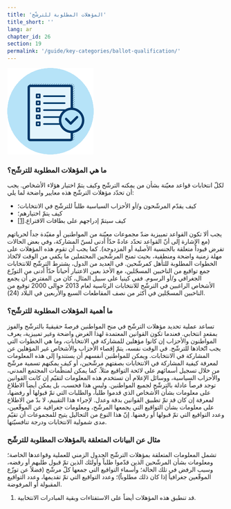```yaml
---
title: 'المؤهلات المطلوبة للترشّح'
title_short: ''
lang: ar
chapter_id: 26
section: 19
permalink: '/guide/key-categories/ballot-qualification/'
---
```


![المؤهلات المطلوبة للترشّح](/assets/images/inventory/categories/ballot-qualification.png)

### ما هي المؤهلات المطلوبة للترشّح؟

لكلّ انتخابات قواعد معيّنة بشأن من يمكنه الترشّح وكيف يتمّ اختيار هؤلاء الأشخاص. يجب أن تحدّد مؤهلات الترشّح هذه معايير واضحة لما يلي:

- كيف يقدّم المرشّحون و/أو الأحزاب السياسية طلباً للترشّح في الانتخابات؛
- كيف يتمّ اختيارهم؛
- كيف سيتمّ إدراجهم على بطاقات الاقتراع.[\[1\]](#footnote-1)

يجب ألا تكون القواعد تمييزية ضدّ مجموعات معيّنة من المواطنين أو مقيّدة جداً لحرياتهم (مع الإشارة إلى أنّ القواعد تحدّد عادةً حدّاً أدنى لسنّ المشاركة، وفي بعض الحالات تفرض قيوداً متعلقة بالجنسية الأصلية أو المزدوجة). كما يجب أن تقوم هذه المؤهلات على مهلة زمنية واضحة ومنطقية، بحيث تمنح المرشّحين المحتملين ما يكفي من الوقت لاتّخاذ الخطوات المطلوبة للتأهل كمرشّحين. في العديد من الدول، يشترط الترشّح للانتخابات جمع تواقيع من الناخبين المسجّلين، مع الأخذ بعين الاعتبار أحياناً حدّاً أدنى من التوزّع الجغرافي و/أو الرسوم. ففي كينيا على سبيل المثال، كان من المفترض أن يجمع الأشخاص الراغبين في الترشّح للانتخابات الرئاسية لعام 2013 حوالى 2000 توقيع من الناخبين المسجّلين في أكثر من نصف المقاطعات السبع والأربعين في البلاد (24).

### ما أهمية المؤهلات المطلوبة للترشّح؟

تساعد عملية تحديد مؤهلات الترشّح في منح المواطنين فرصةً حقيقيةً بالترشّح والفوز بمقعدٍ انتخابي. فعندما تكون القوانين المعتمدة لهذا الغرض واضحة وغير تمييزية، يعرف المواطنون والأحزاب إن كانوا مؤهلين للمشاركة في الانتخابات، وما هي الخطوات التي يجب اتّخاذها للترشّح. في الوقت نفسه، يتمّ إقصاء الأحزاب والأشخاص غير المؤهلين عن المشاركة في الانتخابات. ويمكن للمواطنين أنفسهم أن يستندوا إلى هذه المعلومات لمعرفة كيفية المشاركة في الانتخابات بصفتهم مرشّحين، أو كيف يمكنهم تسمية مرشّح من خلال تسجيل أسمائهم على لائحة التواقيع مثلاً. كما يمكن لمنظّمات المجتمع المدني، والأحزاب السياسية، ووسائل الإعلام أن تستخدم هذه المعلومات لتقيّم إن كانت القوانين توجد فرصاً عادلة بالترشّح لجميع المواطنين. وليس هذا فحسب، بل يمكن أيضاً الاطلاع على معلومات بشأن الأشخاص الذي قدموا طلباً، والطلبات التي تمّ قبولها أو رفضها، لمعرفة إن كان قد تمّ تطبيق القوانين بدقة وعدل. لإجراء هذا التقييم، لا بدّ من الاطلاع على معلومات بشأن التواقيع التي يجمعها المرشّح، ومعلومات جغرافية عن الموقّعين، وعدد التواقيع التي تمّ قبولها أو رفضها. إنّ هذا النوع من التحاليل يتيح للمجموعات أن تقيّم مدى شمولية الانتخابات ودرجة تنافسيّتها.

### مثال عن البيانات المتعلقة بالمؤهلات المطلوبة للترشّح

تشمل المعلومات المتعلقة بمؤهلات الترشّح الجدول الزمني للعملية وقواعدها الخاصة؛ ومعلومات بشأن المرشّحين الذين قدّموا طلباً وأولئك الذين تمّ قبول طلبهم أو رفضه، وسبب الرفض في تلك الحالة؛ وأسماء التواقيع التي جمعها كلّ مرشّح (فضلاً عن توزّع الموقّعين جغرافياً إذا كان ذلك مطلوباً)؛ وعدد التواقيع التي تمّ تقديمها، وعدد التواقيع المقبولة أو المرفوضة.

1.  [](#reference-1)قد تنطبق هذه المؤهلات أيضاً على الاستفتاءات وبقية المبادرات الانتخابية.

